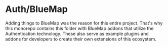 # Auth/BlueMap

Adding things to BlueMap was the reason for this entire project.
That's why this monorepo contains this folder with BlueMap addons that utilize the Authentication technology.
These also serve as example plugins and addons for developers to create their own extensions of this ecosystem.
